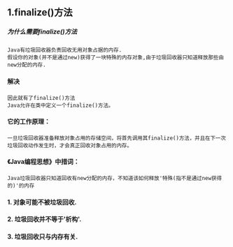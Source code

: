 ## 1.finalize()方法
##### 为什么需要finalize()方法
	Java有垃圾回收器负责回收无用对象占据的内存.
	假设你的对象(并不是通过new)获得了一块特殊的内存对象,由于垃圾回收器只知道释放那些由new分配的内存.
#### 解决

	因此就有了finalize()方法
	Java允许在类中定义一个finalize()方法。
#### 它的工作原理：

	一旦垃圾回收器准备释放对象占用的存储空间，将首先调用其finalize()方法，并且在下一次垃圾回收动作发生时，才会真正回收对象占用的内存。
	
#### 《Java编程思想》中措词：

	Java垃圾回收器只知道回收有new分配的内存，不知道该如何释放'特殊(指不是通过new获得的)'的内存

#### 1. 对象可能不被垃圾回收.
#### 2. 垃圾回收并不等于'析构'.
#### 3. 垃圾回收只与内存有关.